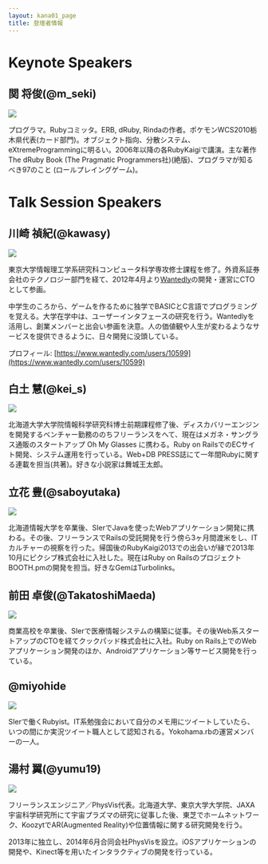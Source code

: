 ```yaml
---
layout: kana01_page
title: 登壇者情報
---
```


# Keynote Speakers

## 関 将俊(@m_seki)

<img class="author_img" src="https://github.com/seki.png" />

プログラマ。Rubyコミッタ。ERB, dRuby, Rindaの作者。ポケモンWCS2010栃木県代表(カード部門)。オブジェクト指向、分散システム、eXtremeProgrammingに明るい。2006年以降の各RubyKaigiで講演。主な著作 The dRuby Book (The Pragmatic Programmers社)(絶版)、プログラマが知るべき97のこと (ロールプレイングゲーム)。

<div class="clearfix"></div>

# Talk Session Speakers

## 川崎 禎紀(@kawasy)

<img class="author_img" src="https://github.com/luvtechno.png" />

東京大学情報理工学系研究科コンピュータ科学専攻修士課程を修了。外資系証券会社のテクノロジー部門を経て、2012年4月より[Wantedly](https://www.wantedly.com/)の開発・運営にCTOとして参画。

中学生のころから、ゲームを作るために独学でBASICとC言語でプログラミングを覚える。大学在学中は、ユーザーインタフェースの研究を行う。Wantedlyを活用し、創業メンバーと出会い参画を決意。人の価値観や人生が変わるようなサービスを提供できるように、日々開発に没頭している。

プロフィール: [https://www.wantedly.com/users/10599](https://www.wantedly.com/users/10599)

<div class="clearfix"></div>

## 白土 慧(@kei_s)

<img class="author_img" src="https://github.com/kei-s.png" />

北海道大学大学院情報科学研究科博士前期課程修了後、ディスカバリーエンジンを開発するベンチャー勤務ののちフリーランスをへて、現在はメガネ・サングラス通販のスタートアップ Oh My Glasses に携わる。Ruby on RailsでのECサイト開発、システム運用を行っている。Web+DB PRESS誌にて一年間Rubyに関する連載を担当(共著)。好きな小説家は舞城王太郎。

<div class="clearfix"></div>

## 立花 豊(@saboyutaka)

<img class="author_img" src="https://github.com/saboyutaka.png" />

北海道情報大学を卒業後、SIerでJavaを使ったWebアプリケーション開発に携わる。その後、フリーランスでRailsの受託開発を行う傍ら3ヶ月間渡米をし、ITカルチャーの視察を行った。帰国後のRubyKaigi2013での出会いが縁で2013年10月にピクシブ株式会社に入社した。現在はRuby on RailsのプロジェクトBOOTH.pmの開発を担当。好きなGemはTurbolinks。

<div class="clearfix"></div>


## 前田 卓俊(@TakatoshiMaeda)

<img class="author_img" src="https://github.com/takatoshimaeda.png" />

商業高校を卒業後、SIerで医療情報システムの構築に従事。その後Web系スタートアップのCTOを経てクックパッド株式会社に入社。Ruby on Rails上でのWebアプリケーション開発のほか、Androidアプリケーション等サービス開発を行っている。

<div class="clearfix"></div>

## @miyohide

<img class="author_img" src="https://github.com/miyohide.png" />

SIerで働くRubyist。IT系勉強会において自分のメモ用にツイートしていたら、いつの間にか実況ツイート職人として認知される。Yokohama.rbの運営メンバーの一人。

<div class="clearfix"></div>

## 湯村 翼(@yumu19)

<img class="author_img" src="https://github.com/yumu19.png" />

フリーランスエンジニア／PhysVis代表。北海道大学、東京大学大学院、JAXA宇宙科学研究所にて宇宙プラズマの研究に従事した後、東芝でホームネットワーク、KoozytでAR(Augmented Reality)や位置情報に関する研究開発を行う。

2013年に独立し、2014年6月合同会社PhysVisを設立。iOSアプリケーションの開発や、Kinect等を用いたインタラクティブの開発を行っている。

<div class="clearfix"></div>

